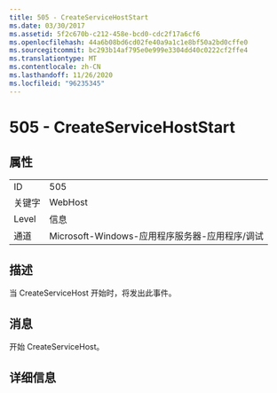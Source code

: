 ```yaml
---
title: 505 - CreateServiceHostStart
ms.date: 03/30/2017
ms.assetid: 5f2c670b-c212-458e-bcd0-cdc2f17a6cf6
ms.openlocfilehash: 44a6b08bd6cd02fe40a9a1c1e8bf50a2bd0cffe0
ms.sourcegitcommit: bc293b14af795e0e999e3304dd40c0222cf2ffe4
ms.translationtype: MT
ms.contentlocale: zh-CN
ms.lasthandoff: 11/26/2020
ms.locfileid: "96235345"
---
```

# <a name="505---createservicehoststart"></a>505 - CreateServiceHostStart

## <a name="properties"></a>属性  
  
|||  
|-|-|  
|ID|505|  
|关键字|WebHost|  
|Level|信息|  
|通道|Microsoft-Windows-应用程序服务器-应用程序/调试|  
  
## <a name="description"></a>描述  

 当 CreateServiceHost 开始时，将发出此事件。  
  
## <a name="message"></a>消息  

 开始 CreateServiceHost。  
  
## <a name="details"></a>详细信息
